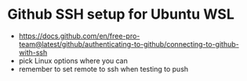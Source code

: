 # Github SSH setup for Ubuntu WSL

- https://docs.github.com/en/free-pro-team@latest/github/authenticating-to-github/connecting-to-github-with-ssh
- pick Linux options where you can
- remember to set remote to ssh when testing to push
